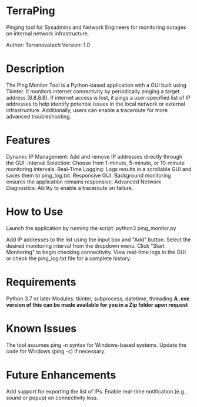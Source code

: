 # TerraPing
Pinging tool for Sysadmins and Network Engineers for monitoring outages on internal network infrastructure.

Author: Terranovatech
Version: 1.0

# Description
The Ping Monitor Tool is a Python-based application with a GUI built using Tkinter. It monitors internet connectivity by periodically pinging a target address (8.8.8.8). If internet access is lost, it pings a user-specified list of IP addresses to help identify potential issues in the local network or external infrastructure. Additionally, users can enable a traceroute for more advanced troubleshooting. 

# Features
Dynamic IP Management: Add and remove IP addresses directly through the GUI.
Interval Selection: Choose from 1-minute, 5-minute, or 10-minute monitoring intervals.
Real-Time Logging: Logs results in a scrollable GUI and saves them to ping_log.txt.
Responsive GUI: Background monitoring ensures the application remains responsive.
Advanced Network Diagnostics: Ability to enable a traceroute on failure.

# How to Use
Launch the application by running the script:
python3 ping_monitor.py

Add IP addresses to the list using the input box and "Add" button.
Select the desired monitoring interval from the dropdown menu.
Click "Start Monitoring" to begin checking connectivity.
View real-time logs in the GUI or check the ping_log.txt file for a complete history.

# Requirements
Python 3.7 or later
Modules: tkinter, subprocess, datetime, threading
**A .exe version of this can be made available for you in a Zip folder upon request**

# Known Issues
The tool assumes ping -n syntax for Windows-based systems. Update the code for Windows (ping -c) if necessary.

# Future Enhancements
Add support for exporting the list of IPs.
Enable real-time notification (e.g., sound or popup) on connectivity loss.
